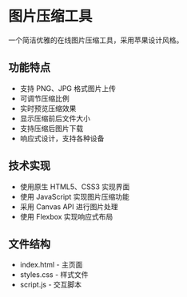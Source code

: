 # 图片压缩工具

一个简洁优雅的在线图片压缩工具，采用苹果设计风格。

## 功能特点

- 支持 PNG、JPG 格式图片上传
- 可调节压缩比例
- 实时预览压缩效果
- 显示压缩前后文件大小
- 支持压缩后图片下载
- 响应式设计，支持各种设备

## 技术实现

- 使用原生 HTML5、CSS3 实现界面
- 使用 JavaScript 实现图片压缩功能
- 采用 Canvas API 进行图片处理
- 使用 Flexbox 实现响应式布局

## 文件结构

- index.html - 主页面
- styles.css - 样式文件
- script.js - 交互脚本 